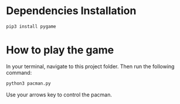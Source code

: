 # Dependencies Installation
```bash
pip3 install pygame
```

# How to play the game
In your terminal, navigate to this project folder. Then run the following command:
```bash
python3 pacman.py
```

Use your arrows key to control the pacman.


